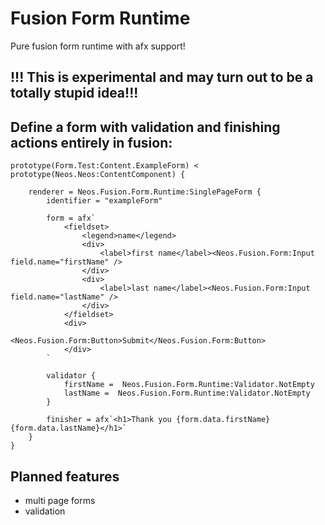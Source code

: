 # Fusion Form Runtime

Pure fusion form runtime with afx support!

## !!! This is experimental and may turn out to be a totally stupid idea!!!


## Define a form with validation and finishing actions entirely in fusion:

```
prototype(Form.Test:Content.ExampleForm) < prototype(Neos.Neos:ContentComponent) {

    renderer = Neos.Fusion.Form.Runtime:SinglePageForm {
        identifier = "exampleForm"

        form = afx`
            <fieldset>
                <legend>name</legend>
                <div>
                    <label>first name</label><Neos.Fusion.Form:Input field.name="firstName" />
                </div>
                <div>
                    <label>last name</label><Neos.Fusion.Form:Input field.name="lastName" />
                </div>
            </fieldset>
            <div>
                <Neos.Fusion.Form:Button>Submit</Neos.Fusion.Form:Button>
            </div>
        `

        validator {
            firstName =  Neos.Fusion.Form.Runtime:Validator.NotEmpty
            lastName =  Neos.Fusion.Form.Runtime:Validator.NotEmpty
        }

        finisher = afx`<h1>Thank you {form.data.firstName} {form.data.lastName}</h1>`
    }
}
``` 

## Planned features

- multi page forms
- validation
